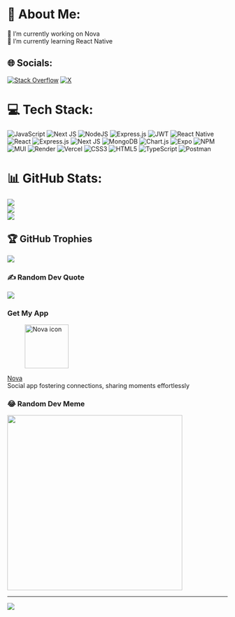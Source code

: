 # 💫 About Me:
🔭 I’m currently working on Nova<br>🌱 I’m currently learning React Native<br>


## 🌐 Socials:
[![Stack Overflow](https://img.shields.io/badge/-Stackoverflow-FE7A16?logo=stack-overflow&logoColor=white)](https://stackoverflow.com/users/21677765) [![X](https://img.shields.io/badge/X-black.svg?logo=X&logoColor=white)](https://x.com/@ABDALLA12044266) 

# 💻 Tech Stack:
![JavaScript](https://img.shields.io/badge/javascript-%23323330.svg?style=flat&logo=javascript&logoColor=%23F7DF1E) ![Next JS](https://img.shields.io/badge/Next-black?style=flat&logo=next.js&logoColor=white) ![NodeJS](https://img.shields.io/badge/node.js-6DA55F?style=flat&logo=node.js&logoColor=white) ![Express.js](https://img.shields.io/badge/express.js-%23404d59.svg?style=flat&logo=express&logoColor=%2361DAFB) ![JWT](https://img.shields.io/badge/JWT-black?style=flat&logo=JSON%20web%20tokens) ![React Native](https://img.shields.io/badge/react_native-%2320232a.svg?style=flat&logo=react&logoColor=%2361DAFB) ![React](https://img.shields.io/badge/react-%2320232a.svg?style=flat&logo=react&logoColor=%2361DAFB) ![Express.js](https://img.shields.io/badge/express.js-%23404d59.svg?style=flat&logo=express&logoColor=%2361DAFB) ![Next JS](https://img.shields.io/badge/Next-black?style=flat&logo=next.js&logoColor=white) ![MongoDB](https://img.shields.io/badge/MongoDB-%234ea94b.svg?style=flat&logo=mongodb&logoColor=white) ![Chart.js](https://img.shields.io/badge/chart.js-F5788D.svg?style=flat&logo=chart.js&logoColor=white) ![Expo](https://img.shields.io/badge/expo-1C1E24?style=flat&logo=expo&logoColor=#D04A37) ![NPM](https://img.shields.io/badge/NPM-%23CB3837.svg?style=flat&logo=npm&logoColor=white) ![MUI](https://img.shields.io/badge/MUI-%230081CB.svg?style=flat&logo=mui&logoColor=white) ![Render](https://img.shields.io/badge/Render-%46E3B7.svg?style=flat&logo=render&logoColor=white) ![Vercel](https://img.shields.io/badge/vercel-%23000000.svg?style=flat&logo=vercel&logoColor=white) ![CSS3](https://img.shields.io/badge/css3-%231572B6.svg?style=flat&logo=css3&logoColor=white) ![HTML5](https://img.shields.io/badge/html5-%23E34F26.svg?style=flat&logo=html5&logoColor=white) ![TypeScript](https://img.shields.io/badge/typescript-%23007ACC.svg?style=flat&logo=typescript&logoColor=white) ![Postman](https://img.shields.io/badge/Postman-FF6C37?style=flat&logo=postman&logoColor=white)
# 📊 GitHub Stats:
![](https://github-readme-stats.vercel.app/api?username=abdalla-3077&theme=vision-friendly-dark&hide_border=true&include_all_commits=false&count_private=false)<br/>
![](https://github-readme-streak-stats.herokuapp.com/?user=abdalla-3077&theme=vision-friendly-dark&hide_border=true)<br/>
![](https://github-readme-stats.vercel.app/api/top-langs/?username=abdalla-3077&theme=vision-friendly-dark&hide_border=true&include_all_commits=false&count_private=false&layout=compact)

## 🏆 GitHub Trophies
![](https://github-profile-trophy.vercel.app/?username=abdalla-3077&theme=darkhub&no-frame=true&no-bg=true&margin-w=4)

### ✍️ Random Dev Quote
![](https://quotes-github-readme.vercel.app/api?type=horizontal&theme=dark)

### Get My App


<div class="item">
    <figure onclick="location.href='https://com-nova-nova.en.uptodown.com/android';">
        <img 
            width="100px"
            height="100px"
            alt="Nova icon"
            loading="lazy"
            class="app_card_img"
            src="https://img.utdstc.com/icon/7c7/6f4/7c76f4d0ff8cb577a3cdff0fffe20f55486f0bab44e9247ba1e06dae79f014c0"
            srcset="https://img.utdstc.com/icon/7c7/6f4/7c76f4d0ff8cb577a3cdff0fffe20f55486f0bab44e9247ba1e06dae79f014c0:100 1x, https://img.utdstc.com/icon/7c7/6f4/7c76f4d0ff8cb577a3cdff0fffe20f55486f0bab44e9247ba1e06dae79f014c0:200 2x, https://img.utdstc.com/icon/7c7/6f4/7c76f4d0ff8cb577a3cdff0fffe20f55486f0bab44e9247ba1e06dae79f014c0:300 3x">
    </figure>
    <div class="name">
        <a href="https://com-nova-nova.en.uptodown.com/android" title="Download Nova">Nova</a>
    </div>
    <div class="description">Social app fostering connections, sharing moments effortlessly</div>
</div>


### 😂 Random Dev Meme
<img src='https://randommeme-five.vercel.app/' style="height: 400px;"/>

---
[![](https://visitcount.itsvg.in/api?id=abdalla-3077&icon=5&color=0)](https://visitcount.itsvg.in)

<!-- Proudly created with GPRM ( https://gprm.itsvg.in ) -->
